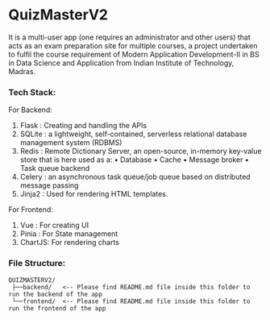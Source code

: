 # QuizMasterV2 
It is a multi-user app (one requires an administrator and other users) that acts as an exam preparation site for multiple courses, a project undertaken to fulfil the course requirement of Modern Application Development-II in BS in Data Science and Application from Indian Institute of Technology, Madras.


### Tech Stack:
For Backend:
1) Flask  : Creating and handling the APIs
2) SQLite : a lightweight, self-contained, serverless relational database management system (RDBMS)
3) Redis  : Remote Dictionary Server, an open-source, in-memory key-value store that is here used as a:
	•	Database
	•	Cache
	•	Message broker
	•	Task queue backend
4) Celery : an asynchronous task queue/job queue based on distributed message passing
5) Jinja2 : Used for rendering HTML templates.

For Frontend:
1) Vue    : For creating UI
2) Pinia  : For State management
3) ChartJS: For rendering charts


### File Structure:
```
QUIZMASTERV2/
 ├──backend/   <-- Please find README.md file inside this folder to run the backend of the app 
 └──frontend/  <-- Please find README.md file inside this folder to run the frontend of the app
```